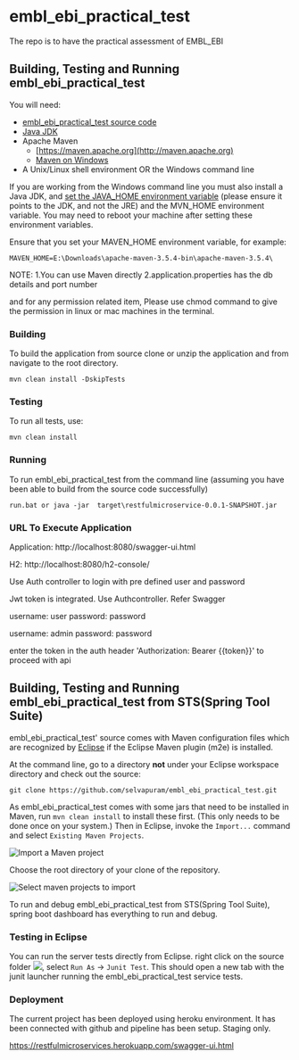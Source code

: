 # embl_ebi_practical_test
The repo is to have the practical assessment of EMBL_EBI

## Building, Testing and Running embl_ebi_practical_test

You will need:
* [embl_ebi_practical_test source code](https://github.com/selvapuram/embl_ebi_practical_test)
* [Java JDK](http://java.sun.com/javase/downloads/index.jsp)
* Apache Maven
    * [https://maven.apache.org](http://maven.apache.org)
    * [Maven on Windows](https://maven.apache.org/guides/getting-started/windows-prerequisites.html)
* A Unix/Linux shell environment OR the Windows command line


If you are working from the Windows command line you must also install a Java JDK, and [set the JAVA_HOME environment variable](http:confluence.atlassian.com/display/DOC/Setting+the+JAVA\_HOME+Variable+in+Windows) (please ensure it points to the JDK, and not the JRE) and the MVN\_HOME environment variable. You may need to reboot your machine after setting these environment variables. 

Ensure that you set your MAVEN_HOME environment variable, for example:

```MAVEN_HOME=E:\Downloads\apache-maven-3.5.4-bin\apache-maven-3.5.4\```

NOTE: 
1.You can use Maven directly
2.application.properties has the db details and port number

and for any permission related item, Please use 
chmod command to give the permission in linux or mac machines in the terminal.


### Building
To build the application from source clone or unzip the application and from navigate to the root directory.
```
mvn clean install -DskipTests
```

### Testing
To run all tests, use:
```
mvn clean install
```



### Running
To run embl_ebi_practical_test from the command line (assuming you have been able to build from the source code successfully)
```
run.bat or java -jar  target\restfulmicroservice-0.0.1-SNAPSHOT.jar
```

### URL To Execute Application
Application:  http://localhost:8080/swagger-ui.html

H2: http://localhost:8080/h2-console/

Use Auth controller to login with pre defined user and password

Jwt token is integrated. Use Authcontroller. Refer Swagger

username: user
password: password

username: admin
password: password

enter the token in the auth header 'Authorization: Bearer {{token}}' to proceed with api

## Building, Testing and Running embl_ebi_practical_test from STS(Spring Tool Suite)
embl_ebi_practical_test' source comes with Maven configuration files which are recognized by [Eclipse](http://www.eclipse.org/) if the Eclipse Maven plugin (m2e) is installed.

At the command line, go to a directory **not** under your Eclipse workspace directory and check out the source:

```
git clone https://github.com/selvapuram/embl_ebi_practical_test.git
```
As embl_ebi_practical_test comes with some jars that need to be installed in Maven, run `mvn clean install` to install these first. (This only needs to be done once on your system.)
Then in Eclipse, invoke the `Import...` command and select `Existing Maven Projects`. 

![Import a Maven project](images/Eclipse/eclipse-1.png)

Choose the root directory of your clone of the repository.

![Select maven projects to import](images/Eclipse/eclipse-2.png)

To run and debug embl_ebi_practical_test from STS(Spring Tool Suite), spring boot dashboard has everything to run and debug.



### Testing in Eclipse

You can run the server tests directly from Eclipse. right click on the source folder ![](src/test/java), select `Run As` -> `Junit Test`. This should open a new tab with the junit launcher running the embl_ebi_practical_test service tests.

### Deployment

The current project has been deployed using heroku environment. It has been connected with github and pipeline has been setup. Staging only.

https://restfulmicroservices.herokuapp.com/swagger-ui.html



